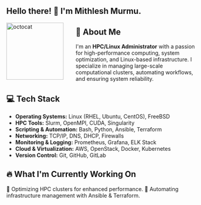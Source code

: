 <!-- ## Hi there 👋 -->

## <h2 align="left">Hello there! 👋 I'm Mithlesh Murmu.</h2>
<img align="left" height="150" src="https://user-images.githubusercontent.com/69384657/179312151-fdabe3af-823f-41ab-a6d4-17a72af4e9e8.png" alt="octocat" style="margin-right: 2rem;" />

## 🚀 About Me
I'm an **HPC/Linux Administrator** with a passion for high-performance computing, system optimization, and Linux-based infrastructure. I specialize in managing large-scale computational clusters, automating workflows, and ensuring system reliability.

<div align="left">
  
## 💻 Tech Stack
- **Operating Systems:** Linux (RHEL, Ubuntu, CentOS), FreeBSD
- **HPC Tools:** Slurm, OpenMPI, CUDA, Singularity
- **Scripting & Automation:** Bash, Python, Ansible, Terraform
- **Networking:** TCP/IP, DNS, DHCP, Firewalls
- **Monitoring & Logging:** Prometheus, Grafana, ELK Stack
- **Cloud & Virtualization:** AWS, OpenStack, Docker, Kubernetes
- **Version Control:** Git, GitHub, GitLab
</div>

## 🔥 What I'm Currently Working On
🚧 Optimizing HPC clusters for enhanced performance.
🚀 Automating infrastructure management with Ansible & Terraform.

<!--
## 📫 Let's Connect
- LinkedIn: [Your LinkedIn Profile](https://linkedin.com/in/your-profile)
- GitHub: [Your GitHub Profile](https://github.com/yourusername)
- Portfolio: [Your Portfolio Website](https://yourwebsite.com)

## 🌟 GitHub Stats
![Your GitHub Stats](https://github-readme-stats.vercel.app/api?username=yourusername&show_icons=true&theme=radical)

## 🏆 Top Contributions
![Top Languages](https://github-readme-stats.vercel.app/api/top-langs/?username=yourusername&layout=compact&theme=radical)

Thanks for stopping by! 😊🚀
-->

<!--
**mithleshmurmu/mithleshmurmu** is a ✨ _special_ ✨ repository because its `README.md` (this file) appears on your GitHub profile.

Here are some ideas to get you started:

- 🔭 I’m currently working on ...
- 🌱 I’m currently learning ...
- 👯 I’m looking to collaborate on ...
- 🤔 I’m looking for help with ...
- 💬 Ask me about ...
- 📫 How to reach me: ...
- 😄 Pronouns: ...
- ⚡ Fun fact: ...
-->
